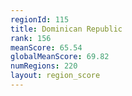 ```yaml
---
regionId: 115
title: Dominican Republic
rank: 156
meanScore: 65.54
globalMeanScore: 69.82
numRegions: 220
layout: region_score
---
```

